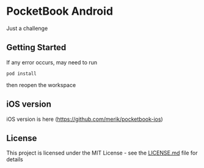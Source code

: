 # PocketBook Android

Just a challenge

## Getting Started

If any error occurs, may need to run

```
pod install
```
then reopen the workspace

## iOS version

iOS version is here (https://github.com/merik/pocketbook-ios)

## License

This project is licensed under the MIT License - see the [LICENSE.md](LICENSE.md) file for details

